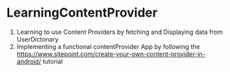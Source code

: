 # LearningContentProvider
1) Learning to use Content Providers by fetching and Displaying data from UserDictonary
2) Implementing a functional contentProvider App by following the https://www.sitepoint.com/create-your-own-content-provider-in-android/    tutorial

